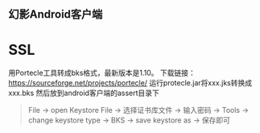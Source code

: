 ## 幻影Android客户端


# SSL

用Portecle工具转成bks格式，最新版本是1.10。
下载链接：https://sourceforge.net/projects/portecle/
运行protecle.jar将xxx.jks转换成xxx.bks 然后放到android客户端的assert目录下
　
>File -> open Keystore File -> 选择证书库文件 -> 输入密码 -> Tools -> change keystore type -> BKS -> save keystore as -> 保存即可
　